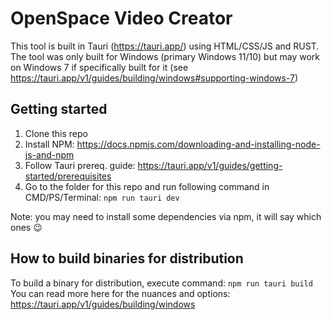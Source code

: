 # OpenSpace Video Creator

This tool is built in Tauri (https://tauri.app/) using HTML/CSS/JS and RUST.
The tool was only built for Windows (primary Windows 11/10) but may work on Windows 7 if specifically built for it (see https://tauri.app/v1/guides/building/windows#supporting-windows-7)

## Getting started

1. Clone this repo
2. Install NPM: https://docs.npmjs.com/downloading-and-installing-node-js-and-npm
3. Follow Tauri prereq. guide: https://tauri.app/v1/guides/getting-started/prerequisites
4. Go to the folder for this repo and run following command in CMD/PS/Terminal: `npm run tauri dev`

Note: you may need to install some dependencies via npm, it will say which ones 😉

## How to build binaries for distribution

To build a binary for distribution, execute command: `npm run tauri build`
You can read more here for the nuances and options: https://tauri.app/v1/guides/building/windows

